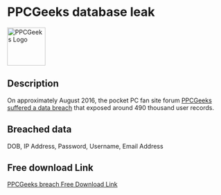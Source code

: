 # PPCGeeks database leak

<img src="https://logos.haveibeenpwned.com/CraftRise.png" alt="PPCGeeks Logo" width="88" height="88">

## Description

On approximately August 2016, the pocket PC fan site forum <a href="https://haveibeenpwned.com/Breach/CraftRise" target="_blank" rel="noopener">PPCGeeks suffered a data breach</a> that exposed around 490 thousand user records.

## Breached data

DOB, IP Address, Password, Username, Email Address

## Free download Link

[PPCGeeks breach Free Download Link]()
